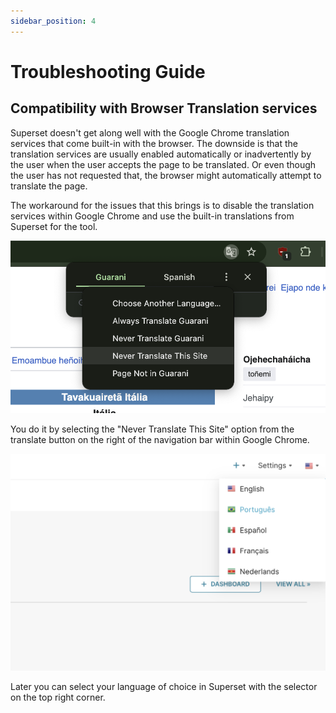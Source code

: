 ```yaml
---
sidebar_position: 4
---
```


# Troubleshooting Guide

## Compatibility with Browser Translation services

Superset doesn't get along well with the Google Chrome translation services that come built-in with the browser. 
The downside is that the translation services are usually enabled automatically or inadvertently by the user when the user accepts the page to be translated. Or even though the user has not requested that, the browser might automatically attempt to translate the page.

The workaround for the issues that this brings is to disable the translation services within Google Chrome and use the built-in translations from Superset for the tool.

![Disable translation for site](images/disable-translation-for-site.png)

You do it by selecting the "Never Translate This Site" option from the translate button on the right of the navigation bar within Google Chrome.

![Select language within superset](images/select-language-superset.png)

Later you can select your language of choice in Superset with the selector on the top right corner.